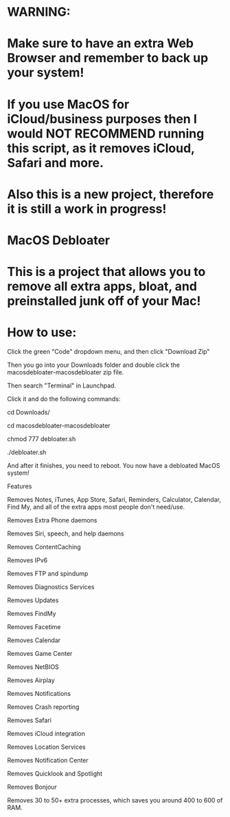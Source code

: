 # WARNING:
# Make sure to have an extra Web Browser and remember to back up your system!
# If you use MacOS for iCloud/business purposes then I would NOT RECOMMEND running this script, as it removes iCloud, Safari and more.
# Also this is a new project, therefore it is still a work in progress!

# MacOS Debloater

# This is a project that allows you to remove all extra apps, bloat, and preinstalled junk off of your Mac!

# How to use:

Click the green "Code" dropdown menu, and then click "Download Zip"

Then you go into your Downloads folder and double click the macosdebloater-macosdebloater zip file.

Then search "Terminal" in Launchpad.

Click it and do the following commands:

cd Downloads/

cd macosdebloater-macosdebloater

chmod 777 debloater.sh

./debloater.sh

And after it finishes, you need to reboot. You now have a debloated MacOS system!

Features

Removes Notes, iTunes, App Store, Safari, Reminders, Calculator, Calendar, Find My, and all of the extra apps most people don't need/use.

Removes Extra Phone daemons

Removes Siri, speech, and help daemons

Removes ContentCaching

Removes IPv6

Removes FTP and spindump

Removes Diagnostics Services

Removes Updates

Removes FindMy

Removes Facetime

Removes Calendar

Removes Game Center

Removes NetBIOS

Removes Airplay

Removes Notifications

Removes Crash reporting

Removes Safari

Removes iCloud integration

Removes Location Services

Removes Notification Center

Removes Quicklook and Spotlight

Removes Bonjour

Removes 30 to 50+ extra processes, which saves you around 400 to 600 of RAM.
